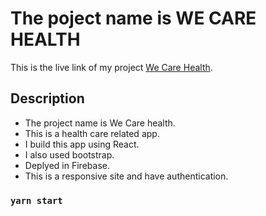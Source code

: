# The poject name is WE CARE HEALTH

This is the live link of my project [We Care Health](health-care-app-m.firebaseapp.com).

## Description

- The project name is We Care health.
- This is a health care related app.
- I build this app using React.
- I also used bootstrap.
- Deplyed in Firebase.
- This is a responsive site and have authentication.

### `yarn start`
